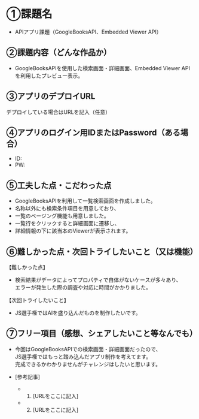 # ①課題名
- APIアプリ課題（GoogleBooksAPI、Embedded Viewer API）

## ②課題内容（どんな作品か）
- GoogleBooksAPIを使用した検索画面・詳細画面、Embedded Viewer APIを利用したプレビュー表示。

## ③アプリのデプロイURL
デプロイしている場合はURLを記入（任意）

## ④アプリのログイン用IDまたはPassword（ある場合）
- ID: 
- PW: 

## ⑤工夫した点・こだわった点
- GoogleBooksAPIを利用して一覧検索画面を作成しました。
- 名称以外にも検索条件項目を用意しており、
- 一覧のページング機能も用意しました。
- 一覧行をクリックすると詳細画面に遷移し、
- 詳細情報の下に該当本のViewerが表示されます。

## ⑥難しかった点・次回トライしたいこと（又は機能）
【難しかった点】
- 検索結果がデータによってプロパティで自体がないケースが多々あり、  
エラーが発生した際の調査や対応に時間がかかりました。

【次回トライしたいこと】
- JS選手権ではAIを盛り込んだものを制作したいです。
 
## ⑦フリー項目（感想、シェアしたいこと等なんでも）
- 今回はGoogleBooksAPIでの検索画面・詳細画面だったので、  
JS選手権ではもっと踏み込んだアプリ制作を考えてます。  
完成できるかわかりませんがチャレンジはしたいと思います。

- [参考記事]
  - 1. [URLをここに記入]
  - 2. [URLをここに記入]